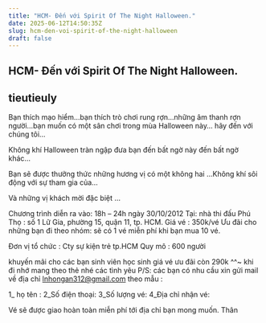 ```yaml
---
title: "HCM- Đến với Spirit Of The Night Halloween."
date: 2025-06-12T14:50:35Z
slug: hcm-den-voi-spirit-of-the-night-halloween
draft: false
---
```


## HCM- Đến với Spirit Of The Night Halloween.

## tieutieuly

Bạn thích mạo hiểm…bạn thích trò chơi rung rợn…những âm thanh rợn người…bạn muốn có một sân chơi trong mùa Halloween này… hãy đến với chúng tôi…

Không khí Halloween tràn ngập đưa bạn đến bất ngờ này đến bất ngờ khác…

Bạn sẽ được thưởng thức những hương vị có một không hai …Không khí sôi động với sự tham gia của…

Và những vị khách mời đặc biệt …
 
Chương trình diễn ra vào: 18h – 24h ngày 30/10/2012
Tại: nhà thi đấu Phú Thọ : số 1 Lữ Gia, phường 15, quận 11, tp. HCM.
Giá vé : 350k/vé 
Ưu đãi cho những bạn đi theo nhóm: sẽ có 1 vé miễn phí khi bạn mua 10 vé.
 
Đơn vị tổ chức : Cty sự kiện trẻ tp.HCM
Quy mô : 600 người 
 
khuyến mãi cho các bạn sinh viên học sinh giá vé ưu đãi còn 290k ^^~ khi đi nhớ mang theo thẻ nhé các tình yêu 
P/S: các bạn có nhu cầu xin gửi mail về địa chỉ lnhongan312@gmail.com theo mẫu : 
 
1_ họ tên : 
2_Số điện thoại: 
3_Số lượng vé:
4_Địa chỉ nhận vé: 
 
Vé sẽ được giao hoàn toàn miễn phí tới địa chỉ bạn mong muốn.
Thân